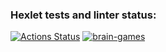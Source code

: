 ### Hexlet tests and linter status:
[![Actions Status](https://github.com/SeleznevaMarina/python-project-lvl1/workflows/hexlet-check/badge.svg)](https://github.com/SeleznevaMarina/python-project-lvl1/actions)
[![brain-games](https://github.com/SeleznevaMarina/python-project-lvl1/workflows/brain-games/badge.svg)](https://github.com/SeleznevaMarina/python-project-lvl1/actions/workflows/brain-games.yml)
